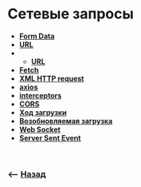 # Сетевые запросы

* **<a href="./pages/fetch/readme.md">Form Data</a>**
* **<a href="./pages/fetch/readme.md">URL</a>**
* * **<a href="./pages/encode/readme.md">URL</a>**
* **<a href="./pages/fetch/readme.md">Fetch</a>**
* **<a href="./pages/fetch/readme.md">XML HTTP request</a>**
* **<a href="./pages/fetch/readme.md">axios</a>**
* **<a href="./pages/fetch/readme.md">interceptors</a>**
* **<a href="./pages/fetch/readme.md">CORS</a>**
* **<a href="./pages/fetch/readme.md">Ход загрузки</a>**
* **<a href="./pages/fetch/readme.md">Возобновляемая загрузка</a>**
* **<a href="./pages/fetch/readme.md">Web Socket</a>**
* **<a href="./pages/fetch/readme.md">Server Sent Event</a>**

<br>

### ⟵ **<a href="../../readme.md">Назад</a>**